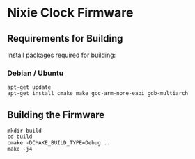 # Nixie Clock Firmware

## Requirements for Building

Install packages required for building:

### Debian / Ubuntu

```
apt-get update
apt-get install cmake make gcc-arm-none-eabi gdb-multiarch
```

## Building the Firmware

```
mkdir build
cd build
cmake -DCMAKE_BUILD_TYPE=Debug ..
make -j4
```

